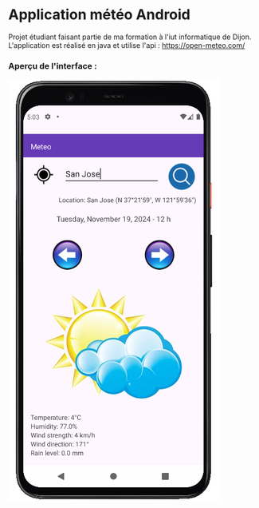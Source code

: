 # Application météo Android
Projet étudiant faisant partie de ma formation à l'iut informatique de Dijon.
L'application est réalisé en java et utilise l'api : https://open-meteo.com/

### Aperçu de l'interface :

![Apercu_readme.png](app%2Fsrc%2Fmain%2Fres%2Fdrawable%2FApercu_readme.png)